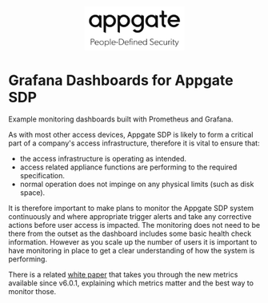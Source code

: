 <p align="center">
	<img src="./appgate.svg" width="200">
</p>

# Grafana Dashboards for Appgate SDP
Example monitoring dashboards built with Prometheus and Grafana.

As with most other access devices, Appgate SDP is likely to form a critical part of a company's access infrastructure, therefore it is vital to ensure that:

- the access infrastructure is operating as intended.
- access related appliance functions are performing to the required specification.
- normal operation does not impinge on any physical limits (such as disk space).

It is therefore important to make plans to monitor the Appgate SDP system continuously and where appropriate trigger alerts and take any corrective actions before user access is impacted. The monitoring does not need to be there from the outset as the dashboard includes some basic health check information. However as you scale up the number of users it is important to have monitoring in place to get a clear understanding of how the system is performing.

There is a related [white paper](docs/monitoring_appgate_sdp.pdf) that takes you through the new metrics available since v6.0.1, explaining which metrics matter and the best way to monitor those.
